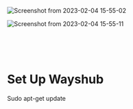 ![Screenshot from 2023-02-04 15-55-02](https://user-images.githubusercontent.com/111972023/216758453-1b866ec3-8066-45c0-b14f-0127f030e205.png)


![Screenshot from 2023-02-04 15-55-11](https://user-images.githubusercontent.com/111972023/216758496-52ae8f98-0c7c-48d9-9ac2-f06c8ea6855e.png)



<br>
<br>
<br>


# Set Up Wayshub

Sudo apt-get update


